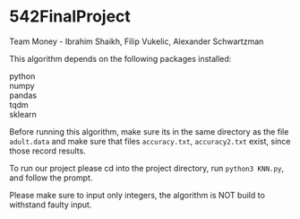 # 542FinalProject

Team Money - Ibrahim Shaikh, Filip Vukelic, Alexander Schwartzman

This algorithm depends on the following packages installed:

python <br/>
numpy<br/>
pandas<br/>
tqdm<br/>
sklearn<br/>


Before running this algorithm, make sure its in the same directory as the file `adult.data` and make sure that files `accuracy.txt`, `accuracy2.txt` exist, since those record results.


To run our project please cd into the project directory, run `python3 KNN.py`, and follow the prompt.

Please make sure to input only integers, the algorithm is NOT build to withstand faulty input.
